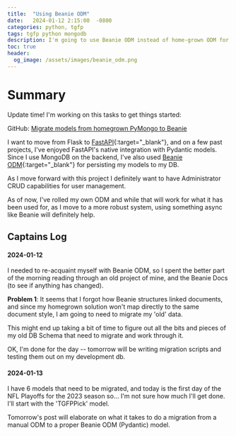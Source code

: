 ```yaml
---
title:  "Using Beanie ODM"
date:   2024-01-12 2:15:00  -0800
categories: python, tgfp
tags: tgfp python mongodb
description: I'm going to use Beanie ODM instead of home-grown ODM for the new TGFP
toc: true
header:
  og_image: /assets/images/beanie_odm.png
---
```


# Summary

Update time!  I'm working on this tasks to get things started:

GitHub: [Migrate models from homegrown PyMongo to Beanie](https://github.com/TheGreatFootballPool/tgfp-lib/issues/26)


I want to move from Flask to [FastAPI](https://fastapi.tiangolo.com/){:target="_blank"},
and on a few past projects, I've enjoyed FastAPI's native
integration with Pydantic models.  Since I use MongoDB on the backend, I've also used 
[Beanie ODM](https://github.com/roman-right/beanie){:target="_blank"}
for persisting my models to my DB.

As I move forward with this project I definitely want to have Administrator CRUD capabilities for
user management.

As of now, I've rolled my own ODM and while that will work for what it has been used for, as I 
move to a more robust system, using something async like Beanie will definitely help.

## Captains Log
#### 2024-01-12
I needed to re-acquaint myself with Beanie ODM, so I spent the better part of the morning reading
through an old project of mine, and the Beanie Docs (to see if anything has changed).

**Problem 1**: It seems that I forgot how Beanie structures linked documents, and since my homegrown solution
won't map directly to the same document style, I am going to need to migrate my 'old' data.

This might end up taking a bit of time to figure out all the bits and pieces of my old DB Schema
that need to migrate and work through it.

OK, I'm done for the day -- tomorrow will be writing migration scripts and testing them out on 
my development db.

#### 2024-01-13

I have 6 models that need to be migrated, and today is the first day of the NFL Playoffs for the 2023 season
so... I'm not sure how much I'll get done.  I'll start with the 'TGFPPick' model.

Tomorrow's post will elaborate on what it takes to do a migration from a manual ODM to a proper
Beanie ODM (Pydantic) model.
